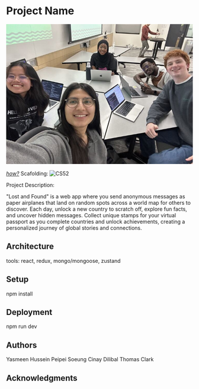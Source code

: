 # Project Name
![alt text](image.png)

[*how?*](https://help.github.com/articles/about-readmes/#relative-links-and-image-paths-in-readme-files)
Scafolding:
![CS52](https://hackmd.io/_uploads/rJiE7PIcye.jpg)

Project Description:

"Lost and Found" is a web app where you send anonymous messages as paper airplanes that land on random spots across a world map for others to discover. Each day, unlock a new country to scratch off, explore fun facts, and uncover hidden messages. Collect unique stamps for your virtual passport as you complete countries and unlock achievements, creating a personalized journey of global stories and connections.


## Architecture

tools: react, redux, mongo/mongoose, zustand

## Setup

npm install 

## Deployment

npm run dev

## Authors

Yasmeen Hussein
Peipei Soeung
Cinay Dilibal
Thomas Clark

## Acknowledgments

